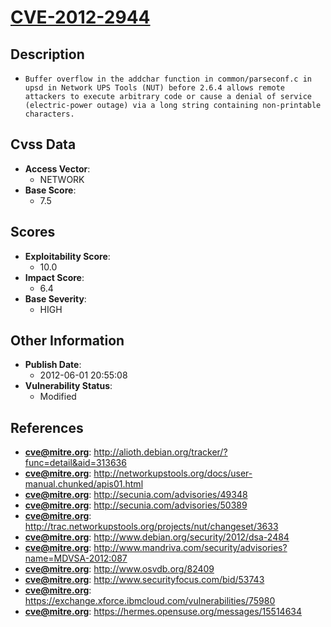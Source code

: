
# [CVE-2012-2944](http://alioth.debian.org/tracker/?func=detail&aid=313636)

## Description

- `Buffer overflow in the addchar function in common/parseconf.c in upsd in Network UPS Tools (NUT) before 2.6.4 allows remote attackers to execute arbitrary code or cause a denial of service (electric-power outage) via a long string containing non-printable characters.`

## Cvss Data

- **Access Vector**:
  - NETWORK
- **Base Score**:
  - 7.5

## Scores

- **Exploitability Score**:
  - 10.0
- **Impact Score**:
  - 6.4
- **Base Severity**:
  - HIGH

## Other Information

- **Publish Date**:
  - 2012-06-01 20:55:08
- **Vulnerability Status**:
  - Modified

## References

- **cve@mitre.org**: http://alioth.debian.org/tracker/?func=detail&aid=313636
- **cve@mitre.org**: http://networkupstools.org/docs/user-manual.chunked/apis01.html
- **cve@mitre.org**: http://secunia.com/advisories/49348
- **cve@mitre.org**: http://secunia.com/advisories/50389
- **cve@mitre.org**: http://trac.networkupstools.org/projects/nut/changeset/3633
- **cve@mitre.org**: http://www.debian.org/security/2012/dsa-2484
- **cve@mitre.org**: http://www.mandriva.com/security/advisories?name=MDVSA-2012:087
- **cve@mitre.org**: http://www.osvdb.org/82409
- **cve@mitre.org**: http://www.securityfocus.com/bid/53743
- **cve@mitre.org**: https://exchange.xforce.ibmcloud.com/vulnerabilities/75980
- **cve@mitre.org**: https://hermes.opensuse.org/messages/15514634
